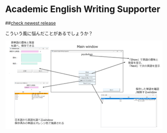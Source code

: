 # Academic English Writing Supporter

##[check newest release](https://github.com/WhatJun/Academic-English-Writing-Supporter/releases/tag/AEWS-0.2.1-beta)

こういう風に悩んだことがあるでしょうか？



![sample pictures](./pictures/sample.PNG)
